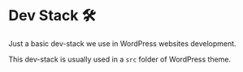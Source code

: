 # Dev Stack 🛠

Just a basic dev-stack we use in WordPress websites development.

This dev-stack is usually used in a `src` folder of WordPress theme.
